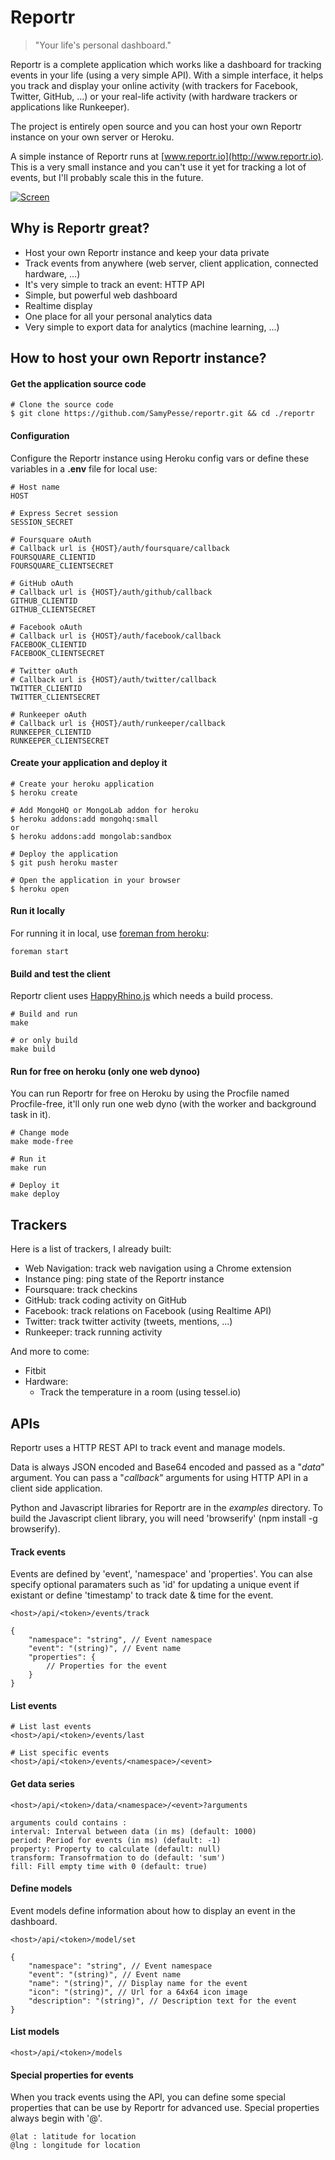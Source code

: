 # Reportr
> "Your life's personal dashboard."

Reportr is a complete application which works like a dashboard for tracking events in your life (using a very simple API). With a simple interface, it helps you track and display your online activity (with trackers for Facebook, Twitter, GitHub, ...) or your real-life activity (with hardware trackers or applications like Runkeeper).

The project is entirely open source and you can host your own Reportr instance on your own server or Heroku.

A simple instance of Reportr runs at [www.reportr.io](http://www.reportr.io). This is a very small instance and you can't use it yet for tracking a lot of events, but I'll probably scale this in the future.

[![Screen](https://raw.github.com/SamyPesse/reportr/master/public/static/images/screens/1.png)](https://raw.github.com/SamyPesse/reportr/master/public/static/images/screens/1.png)

## Why is Reportr great?

* Host your own Reportr instance and keep your data private
* Track events from anywhere (web server, client application, connected hardware, ...)
* It's very simple to track an event: HTTP API
* Simple, but powerful web dashboard
* Realtime display
* One place for all your personal analytics data
* Very simple to export data for analytics (machine learning, ...)

## How to host your own Reportr instance?

#### Get the application source code

```
# Clone the source code
$ git clone https://github.com/SamyPesse/reportr.git && cd ./reportr
```

#### Configuration

Configure the Reportr instance using Heroku config vars or define these variables in a **.env** file for local use:

```
# Host name
HOST

# Express Secret session
SESSION_SECRET

# Foursquare oAuth
# Callback url is {HOST}/auth/foursquare/callback
FOURSQUARE_CLIENTID
FOURSQUARE_CLIENTSECRET

# GitHub oAuth
# Callback url is {HOST}/auth/github/callback
GITHUB_CLIENTID
GITHUB_CLIENTSECRET

# Facebook oAuth
# Callback url is {HOST}/auth/facebook/callback
FACEBOOK_CLIENTID
FACEBOOK_CLIENTSECRET

# Twitter oAuth
# Callback url is {HOST}/auth/twitter/callback
TWITTER_CLIENTID
TWITTER_CLIENTSECRET

# Runkeeper oAuth
# Callback url is {HOST}/auth/runkeeper/callback
RUNKEEPER_CLIENTID
RUNKEEPER_CLIENTSECRET
```

#### Create your application and deploy it

```
# Create your heroku application
$ heroku create

# Add MongoHQ or MongoLab addon for heroku
$ heroku addons:add mongohq:small
or
$ heroku addons:add mongolab:sandbox

# Deploy the application
$ git push heroku master

# Open the application in your browser
$ heroku open
```

#### Run it locally

For running it in local, use [foreman from heroku](https://toolbelt.heroku.com/):

```
foreman start
```

#### Build and test the client

Reportr client uses [HappyRhino.js](https://github.com/FriendCode/hr.js) which needs a build process.

```
# Build and run
make

# or only build
make build
```

#### Run for free on heroku (only one web dynoo)

You can run Reportr for free on Heroku by using the Procfile named Procfile-free, it'll only run one web dyno (with the worker and background task in it).

```
# Change mode
make mode-free

# Run it
make run

# Deploy it
make deploy
```


## Trackers

Here is a list of trackers, I already built:

* Web Navigation: track web navigation using a Chrome extension
* Instance ping: ping state of the Reportr instance
* Foursquare: track checkins
* GitHub: track coding activity on GitHub
* Facebook: track relations on Facebook (using Realtime API)
* Twitter: track twitter activity (tweets, mentions, ...)
* Runkeeper: track running activity

And more to come:

* Fitbit
* Hardware:
	* Track the temperature in a room (using tessel.io)

## APIs

Reportr uses a HTTP REST API to track event and manage models.

Data is always JSON encoded and Base64 encoded and passed as a "*data*" argument. You can pass a "*callback*" arguments for using HTTP API in a client side application.

Python and Javascript libraries for Reportr are in the *examples* directory. To build the Javascript client library, you will need 'browserify' (npm install -g browserify).

#### Track events

Events are defined by 'event', 'namespace' and 'properties'. You can alse specify optional paramaters such as 'id' for updating a unique event if existant or define 'timestamp' to track date & time for the event.

```
<host>/api/<token>/events/track

{
	"namespace": "string", // Event namespace
	"event": "(string)", // Event name
	"properties": {
		// Properties for the event
	}
}
```

#### List events

```
# List last events
<host>/api/<token>/events/last

# List specific events
<host>/api/<token>/events/<namespace>/<event>
```


#### Get data series

```
<host>/api/<token>/data/<namespace>/<event>?arguments

arguments could contains :
interval: Interval between data (in ms) (default: 1000)
period: Period for events (in ms) (default: -1)
property: Property to calculate (default: null)
transform: Transofrmation to do (default: 'sum')
fill: Fill empty time with 0 (default: true)
```

#### Define models

Event models define information about how to display an event in the dashboard.

```
<host>/api/<token>/model/set

{
	"namespace": "string", // Event namespace
	"event": "(string)", // Event name
	"name": "(string)", // Display name for the event
	"icon": "(string)", // Url for a 64x64 icon image
	"description": "(string)", // Description text for the event
}
```

#### List models

```
<host>/api/<token>/models
```

#### Special properties for events

When you track events using the API, you can define some special properties that can be use by Reportr for advanced use. Special properties always begin with '@'.

```
@lat : latitude for location
@lng : longitude for location
```

